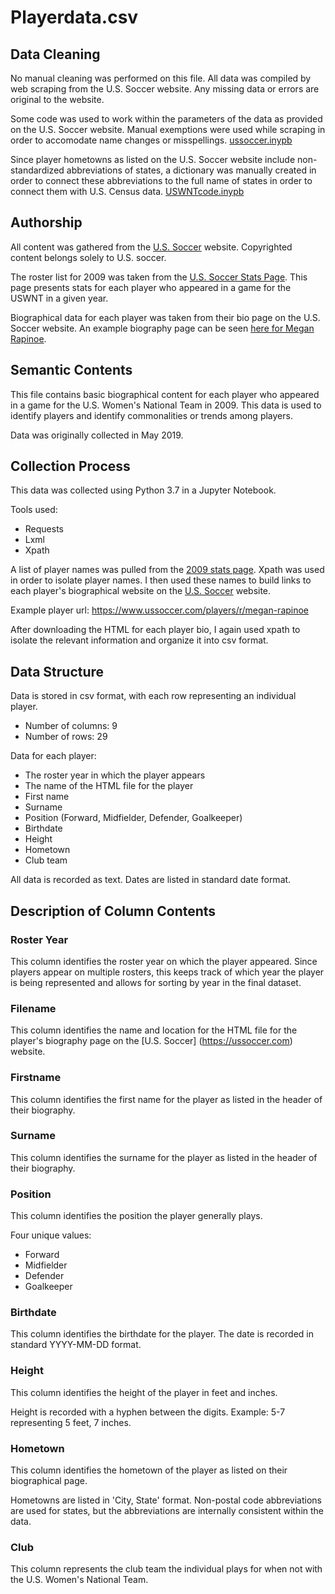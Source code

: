 # Playerdata.csv

## Data Cleaning

No manual cleaning was performed on this file. All data was compiled by web scraping from the U.S. Soccer website. Any missing data or errors are original to the website.

Some code was used to work within the parameters of the data as provided on the U.S. Soccer website. Manual exemptions were used while scraping in order to accomodate name changes or misspellings. [ussoccer.inypb](https://github.com/rachelbellavia/IS590OM-USWNT/blob/master/2009Data/ussoccer.ipynb)

Since player hometowns as listed on the U.S. Soccer website include non-standardized abbreviations of states, a dictionary was manually created in order to connect these abbreviations to the full name of states in order to connect them with U.S. Census data. [USWNTcode.inypb](https://github.com/rachelbellavia/IS590OM-USWNT/blob/master/USWNTCode.ipynb)


## Authorship

All content was gathered from the [U.S. Soccer](https://ussoccer.com) website. Copyrighted content belongs solely to U.S. soccer.

The roster list for 2009 was taken from the [U.S. Soccer Stats Page](https://www.ussoccer.com/womens-national-team/stats/2009-statistics). This page presents stats for each player who appeared in a game for the USWNT in a given year.

Biographical data for each player was taken from their bio page on the U.S. Soccer website. An example biography page can be seen [here for Megan Rapinoe](https://www.ussoccer.com/players/r/megan-rapinoe).

## Semantic Contents

This file contains basic biographical content for each player who appeared in a game for the U.S. Women's National Team in 2009. This data is used to identify players and identify commonalities or trends among players.  

Data was originally collected in May 2019.

## Collection Process

This data was collected using Python 3.7 in a Jupyter Notebook.

Tools used:  

* Requests  
* Lxml  
* Xpath

A list of player names was pulled from the [2009 stats page](https://www.ussoccer.com/womens-national-team/stats/2018-statistics). Xpath was used in order to isolate player names. I then used these names to build links to each player's biographical website on the [U.S. Soccer](https://ussoccer.com) website.

Example player url: <https://www.ussoccer.com/players/r/megan-rapinoe>

After downloading the HTML for each player bio, I again used xpath to isolate the relevant information and organize it into csv format.

## Data Structure

Data is stored in csv format, with each row representing an individual player.

* Number of columns: 9
* Number of rows: 29

Data for each player:

* The roster year in which the player appears
* The name of the HTML file for the player
* First name
* Surname
* Position (Forward, Midfielder, Defender, Goalkeeper)
* Birthdate
* Height
* Hometown
* Club team

All data is recorded as text. Dates are listed in standard date format.

## Description of Column Contents

### Roster Year

This column identifies the roster year on which the player appeared. Since players appear on multiple rosters, this keeps track of which year the player is being represented and allows for sorting by year in the final dataset.

### Filename

This column identifies the name and location for the HTML file for the player's biography page on the [U.S. Soccer] (https://ussoccer.com) website.

### Firstname

This column identifies the first name for the player as listed in the header of their biography.

### Surname

This column identifies the surname for the player as listed in the header of their biography.

### Position

This column identifies the position the player generally plays.

Four unique values:

* Forward
* Midfielder
* Defender
* Goalkeeper

### Birthdate

This column identifies the birthdate for the player. The date is recorded in standard YYYY-MM-DD format.

### Height

This column identifies the height of the player in feet and inches.

Height is recorded with a hyphen between the digits. Example: 5-7 representing 5 feet, 7 inches.

### Hometown

This column identifies the hometown of the player as listed on their biographical page.

Hometowns are listed in 'City, State' format. Non-postal code abbreviations are used for states, but the abbreviations are internally consistent within the data.

### Club

This column represents the club team the individual plays for when not with the U.S. Women's National Team.
